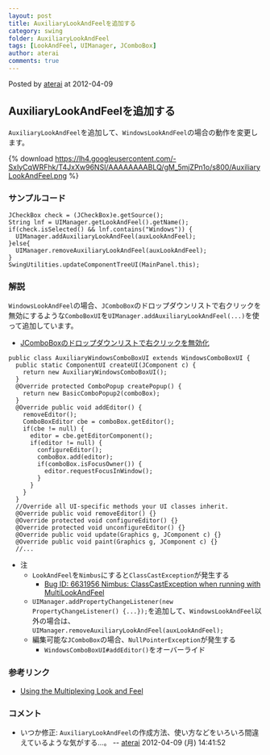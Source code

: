 ```yaml
---
layout: post
title: AuxiliaryLookAndFeelを追加する
category: swing
folder: AuxiliaryLookAndFeel
tags: [LookAndFeel, UIManager, JComboBox]
author: aterai
comments: true
---
```


Posted by [aterai](http://terai.xrea.jp/aterai.html) at 2012-04-09

## AuxiliaryLookAndFeelを追加する
`AuxiliaryLookAndFeel`を追加して、`WindowsLookAndFeel`の場合の動作を変更します。

{% download https://lh4.googleusercontent.com/-SxIyCqWRFhk/T4JxXw96NSI/AAAAAAAABLQ/gM_5mjZPn1o/s800/AuxiliaryLookAndFeel.png %}

### サンプルコード
<pre class="prettyprint"><code>JCheckBox check = (JCheckBox)e.getSource();
String lnf = UIManager.getLookAndFeel().getName();
if(check.isSelected() &amp;&amp; lnf.contains("Windows")) {
  UIManager.addAuxiliaryLookAndFeel(auxLookAndFeel);
}else{
  UIManager.removeAuxiliaryLookAndFeel(auxLookAndFeel);
}
SwingUtilities.updateComponentTreeUI(MainPanel.this);
</code></pre>

### 解説
`WindowsLookAndFeel`の場合、`JComboBox`のドロップダウンリストで右クリックを無効にするような`ComboBoxUI`を`UIManager.addAuxiliaryLookAndFeel(...)`を使って追加しています。

- [JComboBoxのドロップダウンリストで右クリックを無効化](http://terai.xrea.jp/Swing/DisableRightClick.html)

<!-- dummy comment line for breaking list -->

<pre class="prettyprint"><code>public class AuxiliaryWindowsComboBoxUI extends WindowsComboBoxUI {
  public static ComponentUI createUI(JComponent c) {
    return new AuxiliaryWindowsComboBoxUI();
  }
  @Override protected ComboPopup createPopup() {
    return new BasicComboPopup2(comboBox);
  }
  @Override public void addEditor() {
    removeEditor();
    ComboBoxEditor cbe = comboBox.getEditor();
    if(cbe != null) {
      editor = cbe.getEditorComponent();
      if(editor != null) {
        configureEditor();
        comboBox.add(editor);
        if(comboBox.isFocusOwner()) {
          editor.requestFocusInWindow();
        }
      }
    }
  }
  //Override all UI-specific methods your UI classes inherit.
  @Override public void removeEditor() {}
  @Override protected void configureEditor() {}
  @Override protected void unconfigureEditor() {}
  @Override public void update(Graphics g, JComponent c) {}
  @Override public void paint(Graphics g, JComponent c) {}
  //...
</code></pre>

- 注
    - `LookAndFeel`を`Nimbus`にすると`ClassCastException`が発生する
        - [Bug ID: 6631956 Nimbus: ClassCastException when running with MultiLookAndFeel](http://bugs.sun.com/bugdatabase/view_bug.do?bug_id=6631956)
    - `UIManager.addPropertyChangeListener(new PropertyChangeListener() {...});`を追加して、`WindowsLookAndFeel`以外の場合は、`UIManager.removeAuxiliaryLookAndFeel(auxLookAndFeel);`
    - 編集可能な`JComboBox`の場合、`NullPointerException`が発生する
        - `WindowsComboBoxUI#addEditor()`をオーバーライド

<!-- dummy comment line for breaking list -->

### 参考リンク
- [Using the Multiplexing Look and Feel](http://docs.oracle.com/javase/7/docs/api/javax/swing/plaf/multi/doc-files/multi_tsc.html)

<!-- dummy comment line for breaking list -->

### コメント
- いつか修正: `AuxiliaryLookAndFeel`の作成方法、使い方などをいろいろ間違えているような気がする…。 -- [aterai](http://terai.xrea.jp/aterai.html) 2012-04-09 (月) 14:41:52

<!-- dummy comment line for breaking list -->

